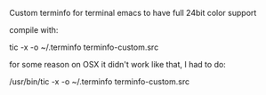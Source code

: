 Custom terminfo for terminal emacs
to have full 24bit color support

compile with:

tic -x -o ~/.terminfo terminfo-custom.src

for some reason on OSX it didn't work like that, I had to do:

/usr/bin/tic -x -o ~/.terminfo terminfo-custom.src
